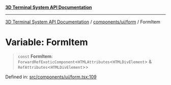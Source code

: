 [**3D Terminal System API Documentation**](../../../../README.md)

***

[3D Terminal System API Documentation](../../../../README.md) / [components/ui/form](../README.md) / FormItem

# Variable: FormItem

> `const` **FormItem**: `ForwardRefExoticComponent`\<`HTMLAttributes`\<`HTMLDivElement`\> & `RefAttributes`\<`HTMLDivElement`\>\>

Defined in: [src/components/ui/form.tsx:109](https://github.com/Dicommunitas/ThreeJS_Terminal_3D/blob/824631c882bd29351bc730ad23d22c22cce24127/src/components/ui/form.tsx#L109)
